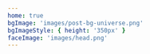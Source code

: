 ```yaml
---
home: true
bgImage: 'images/post-bg-universe.png'
bgImageStyle: { height: '350px' }
faceImage: 'images/head.png'
---
```


